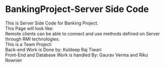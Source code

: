 # BankingProject-Server Side Code
This is Server Side Code for Banking Project.<br />
This Page will look like: <br />
Remote clients can be able to connect and use methods defined on Server through RMI technologies.<br />
This is a Team Project: <br />
Back-end Work is Done by: Kuldeep Raj Tiwari<br />
Front-End and Database Work is handled By: Gaurav Verma and Riku Rownier <br />
